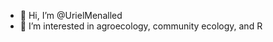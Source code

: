 - 👋 Hi, I’m @UrielMenalled
- 👀 I’m interested in agroecology, community ecology, and R

<!---
UrielMenalled/UrielMenalled is a ✨ special ✨ repository because its `README.md` (this file) appears on your GitHub profile.
You can click the Preview link to take a look at your changes.
--->
